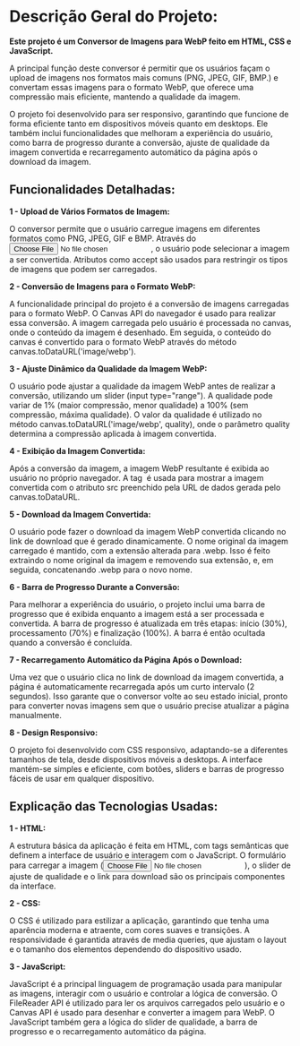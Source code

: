 # Descrição Geral do Projeto: #

**Este projeto é um Conversor de Imagens para WebP feito em HTML, CSS e JavaScript.**

A principal função deste conversor é permitir que os usuários façam o upload de imagens nos formatos mais comuns (PNG, JPEG, GIF, BMP.) e convertam essas imagens para o formato WebP, que oferece uma compressão mais eficiente, mantendo a qualidade da imagem.

O projeto foi desenvolvido para ser responsivo, garantindo que funcione de forma eficiente tanto em dispositivos móveis quanto em desktops. Ele também inclui funcionalidades que melhoram a experiência do usuário, como barra de progresso durante a conversão, ajuste de qualidade da imagem convertida e recarregamento automático da página após o download da imagem.

## Funcionalidades Detalhadas: ##

**1 - Upload de Vários Formatos de Imagem:**

O conversor permite que o usuário carregue imagens em diferentes formatos como PNG, JPEG, GIF e BMP. Através do <input type="file">, o usuário pode selecionar a imagem a ser convertida. Atributos como accept são usados para restringir os tipos de imagens que podem ser carregados.

**2 - Conversão de Imagens para o Formato WebP:**

A funcionalidade principal do projeto é a conversão de imagens carregadas para o formato WebP. O Canvas API do navegador é usado para realizar essa conversão. A imagem carregada pelo usuário é processada no canvas, onde o conteúdo da imagem é desenhado. Em seguida, o conteúdo do canvas é convertido para o formato WebP através do método canvas.toDataURL('image/webp').

**3 - Ajuste Dinâmico da Qualidade da Imagem WebP:**

O usuário pode ajustar a qualidade da imagem WebP antes de realizar a conversão, utilizando um slider (input type="range"). A qualidade pode variar de 1% (maior compressão, menor qualidade) a 100% (sem compressão, máxima qualidade). O valor da qualidade é utilizado no método canvas.toDataURL('image/webp', quality), onde o parâmetro quality determina a compressão aplicada à imagem convertida.

**4 - Exibição da Imagem Convertida:**

Após a conversão da imagem, a imagem WebP resultante é exibida ao usuário no próprio navegador. A tag <img> é usada para mostrar a imagem convertida com o atributo src preenchido pela URL de dados gerada pelo canvas.toDataURL.

**5 - Download da Imagem Convertida:**

O usuário pode fazer o download da imagem WebP convertida clicando no link de download que é gerado dinamicamente. O nome original da  imagem carregado é mantido, com a extensão alterada para .webp. Isso é feito extraindo o nome original da imagem e removendo sua extensão, e, em seguida, concatenando .webp para o novo nome.

**6 - Barra de Progresso Durante a Conversão:**

Para melhorar a experiência do usuário, o projeto inclui uma barra de progresso que é exibida enquanto a imagem está a ser processada e convertida. A barra de progresso é atualizada em três etapas: início (30%), processamento (70%) e finalização (100%). A barra é então ocultada quando a conversão é concluída.

**7 - Recarregamento Automático da Página Após o Download:**

Uma vez que o usuário clica no link de download da imagem convertida, a página é automaticamente recarregada após um curto intervalo (2 segundos). Isso garante que o conversor volte ao seu estado inicial, pronto para converter novas imagens sem que o usuário precise atualizar a página manualmente.

**8 - Design Responsivo:**

O projeto foi desenvolvido com CSS responsivo, adaptando-se a diferentes tamanhos de tela, desde dispositivos móveis a desktops. A interface mantém-se simples e eficiente, com botões, sliders e barras de progresso fáceis de usar em qualquer dispositivo.

## Explicação das Tecnologias Usadas: ##

**1 - HTML:**

A estrutura básica da aplicação é feita em HTML, com tags semânticas que definem a interface de usuário e interagem com o JavaScript. O formulário para carregar a imagem (<input type="file">), o slider de ajuste de qualidade e o link para download são os principais componentes da interface.

**2 - CSS:**

O CSS é utilizado para estilizar a aplicação, garantindo que tenha uma aparência moderna e atraente, com cores suaves e transições. A responsividade é garantida através de media queries, que ajustam o layout e o tamanho dos elementos dependendo do dispositivo usado.

**3 - JavaScript:**

JavaScript é a principal linguagem de programação usada para manipular as imagens, interagir com o usuário e controlar a lógica de conversão. O FileReader API é utilizado para ler os arquivos carregados pelo usuário e o Canvas API é usado para desenhar e converter a imagem para WebP. O JavaScript também gera a lógica do slider de qualidade, a barra de progresso e o recarregamento automático da página.

